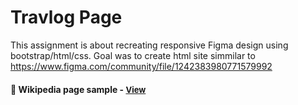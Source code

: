 
# Travlog Page

This assignment is about recreating responsive Figma design using bootstrap/html/css. Goal was to create html site simmilar to https://www.figma.com/community/file/1242383980771579992

<h4>🔹 Wikipedia page sample - <a href="https://simonakom.github.io/travlog-landing-page/richard-gere.html" style="font-size:small;">View</a><h4>
